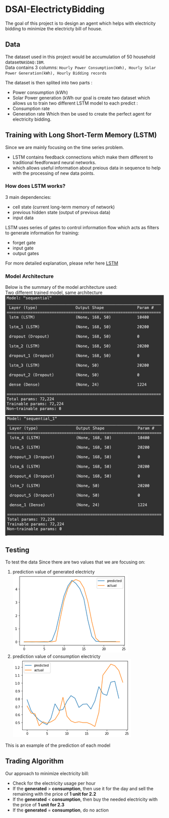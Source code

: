 # DSAI-ElectrictyBidding

The goal of this project is to design an agent which helps with electricity bidding to minimize the electricty bill of house.

## Data

The dataset used in this project would be accumulation of 50 household dataset```NASDAQ:IBM```.  
Data contains 3 columns: ```Hourly Power Consumption(kWh), Hourly Solar Power Generation(kWh), Hourly Bidding records```  
>

The dataset is then splited into two parts :
- Power consumption (kWh)
- Solar Power generation (kWh
our goal is create two dataset which allows us to train two different LSTM model to each predict :
- Consumption rate
- Generation rate
Which then be used to create the perfect agent for electricity bidding.

## Training with Long Short-Term Memory (LSTM)
Since we are mainly focusing on the time series problem. 
- LSTM contains feedback connections which make them different to traditional feedforward neural networks.
- which allows useful information about preious data in sequence to help with the processing of new data points.

### How does LSTM works?
3 main dependencies:
- cell state (current long-term memory of network)
- previous hidden state (output of previous data)
- input data 

LSTM uses series of gates to control information flow
which acts as filters to generate information for training:
- forget gate
- input gate
- output gates  

For more detailed explanation, please refer here [LSTM](https://towardsdatascience.com/lstm-networks-a-detailed-explanation-8fae6aefc7f9)

### Model Architecture
Below is the summary of the model architecture used:  
Two different trained model, same architecture
![Model summary](/img/model_1.png)
![Model summary](/img/model_2.png)
## Testing
To test the data
Since there are two values that we are focusing on:
1. prediction value of generated electricty
![Prediction chart: Split](/img/generation.png)  
2. prediction value of consumption electricty
![Prediction chart: Separated](/img/consumption.png)  

This is an example of the prediction of each model

## Trading Algorithm
Our approach to minimize electricity bill:
- Check for the electricity usage per hour
- If the **generated** > **consumption**, then use it for the day and sell the remaining with the price of **1 unit for 2.2**
- If the **generated** < **consumption**, then buy the needed electricity with the price of **1 unit for 2.3**
- If the **generated** = **consumption**, do no action